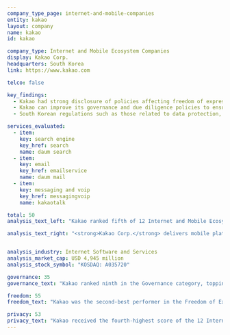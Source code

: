 ```yaml
---
company_type_page: internet-and-mobile-companies
entity: kakao
layout: company
name: kakao
id: kakao

company_type: Internet and Mobile Ecosystem Companies
display: Kakao Corp.
headquarters: South Korea
link: https://www.kakao.com

telco: false

key_findings:
  - Kakao had strong disclosure of policies affecting freedom of expression and led its peers in disclosing how it handles user information.
  - Kakao can improve its governance and due diligence policies to ensure that its business operations at all levels maximize respect for freedom of expression and privacy.
  - South Korean regulations such as those related to data protection, terms of service, and remedy bolstered Kakao’s performance on specific indicators.

services_evaluated:
  - item:
    key: search engine
    key_href: search
    name: daum search
  - item:
    key: email
    key_href: emailservice
    name: daum mail
  - item:
    key: messaging and voip
    key_href: messagingvoip
    name: kakaotalk

total: 50
analysis_text_left: "Kakao ranked fifth of 12 Internet and Mobile Ecosystems Companies, and received the fifth highest score overall. While South Korea is rated <a href=\"https://freedomhouse.org/report/freedom-net/2016/south-korea\" target=\"_blank\">“partly free”</a> by Freedom House’s 2016 <i>Freedom on the Net</i> report, Kakao performed better in the Index than some companies headquartered in the U.S. It ranked solidly ahead of Twitter and Apple, with nearly double the overall score of Samsung, the other South Korean company evaluated for the 2017 Index.<br /><br />Notably, South Korean regulatory requirements helped to boost the company’s performance in a number of areas. For example, South Korean law requires grievance mechanisms. Kakao’s clear terms of service and privacy policies, and commitment to notify users about changes, can also be credited to legal and regulatory factors. However, South Korean law prevents disclosure in other areas. Legal requirements around the removal of copyrighted and defamatory content make it difficult to disclose information about certain types of lawful requests to remove or restrict content. The law also inhibits user notification about certain types of government requests for user information. Kakao would benefit from clearer explanation to users about how the law affects what it does not disclose."

analysis_text_right: "<strong>Kakao Corp.</strong> delivers mobile platforms to consumers in South Korea. The company’s services cover web-based mail and messaging, search services, maps and location services, as well as media, content, and gaming platforms. Further segments include web services, advertising solutions, software, and development and publishing services."


analysis_industry: Internet Software and Services
analysis_market_cap: USD 4,945 million
analysis_stock_symbol: "KOSDAQ: A035720"

governance: 35
governance_text: "Kakao ranked ninth in the Governance category, topping Samsung and Twitter, mainly due to above-average performance on two indicators. It disclosed some engagement with stakeholders (G5) and its disclosure on grievance and remedy (G6) was greater than that of any other internet and mobile company evaluated. While this disclosure was largely due to requirements under South Korean law, Kakao went beyond the law by providing users with an appeals mechanism when content is removed in response to defamation claims. On other governance indicators, there are no regulatory obstacles to further strengthening and clearly disclosing accountability and due diligence processes across the board (G1-G4)."

freedom: 55
freedom_text: "Kakao was the second-best performer in the Freedom of Expression category, behind Google. <br /><br /><strong>Terms of service:</strong> Kakao clearly disclosed and documented changes to its terms of service (F2), and disclosed more about how it enforces its terms than any other company in the Index (F3). However, it published no data about content removed or accounts deactivated when enforcing its terms (F4).<br /><br /><strong>Content and account restriction requests:</strong> Next to its peers, Kakao had strong disclosure about government and private requests to remove content or restrict accounts (F5-F7). Disclosure about its process for responding to government and private requests (F5) was above average, although disclosure about government requests was weaker than about private requests. Published data about government requests to restrict content or accounts (F6) contained no information about requests from outside of Korea. Notably, however, Kakao’s  transparency reporting about private requests (F7) disclosed more types of data with more granularity than any other company in the Index. Kakao also earned the highest score (albeit fewer than half the possible points) for notifying users when content is removed or an account is deactivated (F8)."

privacy: 53
privacy_text: "Kakao received the fourth-highest score of the 12 Internet and Mobile Ecosystems Companies evaluated, tying with Twitter, in the Privacy category.<br /><br /><strong>Handling of user information:</strong> Kakao received the highest score in the Index for disclosure about collection and sharing of user information, although the clarity of its policies was stronger for Kakao Talk (chat service) than for its search or mail services (P3, P4). Disclosure about the purpose for collecting and sharing user information was less detailed (P5). Kakao earned the second-highest score after Twitter for disclosure about how long data is retained (P6). Disclosures about the extent to which users can control the collection, use, and retention of their information (P7), and options users have to obtain all of the information the company holds about them, was around average (P8). Kakao disclosed nothing about whether it collects user information from third parties (P9), although it is required by law to make disclosures if it engages in such a practice.<br /><br /><strong>Requests for user information:</strong> Kakao disclosed less about how it handles government and private requests for user information than most U.S. Internet and Mobile Ecosystems Companies evaluated, but more than the rest of its peers (P10, P11). However, the law did inhibit some of the company’s disclosure about user notification for certain types of government requests: Under the Protection of Communications Secrets Act, the authority requesting the user’s information is responsible for any notification, and all other parties involved must keep all information about the process confidential.<br /><br /><strong>Security:</strong> Kakao ranked in the top half of Internet and Mobile Ecosystems Companies on this set of indicators, though it offered less disclosure than Google, Yandex, Microsoft, and Apple (P13-P18). Kakao received a perfect score along with Google for institutional oversight and due diligence on data security (P13). It provided no information about measures taken to address vulnerabilities (P14) or disclosures about data breaches (P15)."
---
```

